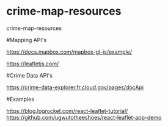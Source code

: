 # crime-map-resources
crime-map-resources

#Mapping API's

https://docs.mapbox.com/mapbox-gl-js/example/

https://leafletjs.com/

#Crime Data API's

https://crime-data-explorer.fr.cloud.gov/pages/docApi

#Examples

https://blog.logrocket.com/react-leaflet-tutorial/
https://github.com/ugwutotheeshoes/react-leaflet-app-demo
